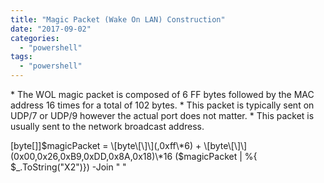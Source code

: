 ```yaml
---
title: "Magic Packet (Wake On LAN) Construction"
date: "2017-09-02"
categories: 
  - "powershell"
tags: 
  - "powershell"
---
```


\* The WOL magic packet is composed of 6 FF bytes followed by the MAC address 16 times for a total of 102 bytes. \* This packet is typically sent on UDP/7 or UDP/9 however the actual port does not matter. \* This packet is usually sent to the network broadcast address.

\[byte\[\]\]$magicPacket = \[byte\[\]\](,0xff\*6) + \[byte\[\]\](0x00,0x26,0xB9,0xDD,0x8A,0x18)\*16
($magicPacket | %{ $\_.ToString("X2")}) -Join " "
